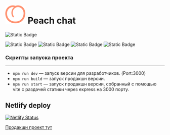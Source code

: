 
#  ![alt logo](Aftors/middle.messenger.praktikum.yandex/tree/sprint_1/src/../../../../../static/peach.svg) Peach chat

![Static Badge](https://img.shields.io/badge/ready-25%25-orange)


![Static Badge](https://img.shields.io/badge/build-passing-brightgreen)
![Static Badge](https://img.shields.io/badge/node-%5E20.7.0-blue)
![Static Badge](https://img.shields.io/badge/vite-%5E5.0.8-blue)
![Static Badge](https://img.shields.io/badge/Handlebars-%5E4.7.8-blue)




### Скрипты запуска проекта
---
- `npm run dev` — запуск версии для разработчиков. (Port:3000)
- `npm run build` — запуск продакшн версии.
- `npm run start` — запуск продакшн версии, собранный с помощью vite с раздачей статики через express на 3000 порту.

## Netlify deploy 
[![Netlify Status](https://api.netlify.com/api/v1/badges/906e43b3-c64a-47b1-b451-dff64e13aeeb/deploy-status)](https://app.netlify.com/sites/venerable-gnome-ebc130/deploys)


[Продакшн проект тут](https://prod--venerable-gnome-ebc130.netlify.app/
)
